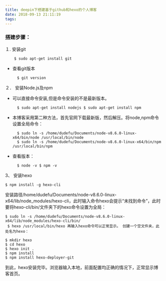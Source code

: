 ```yaml
---
title: deepin下搭建基于github和hexo的个人博客
date: 2018-09-13 21:11:19
tags:
---
```


### 搭建步骤： 
１. 安装git


		$ sudo apt-get install git 

- 查看git版本


		$ git version 
<!--more-->

２． 安装Node.js及npm 

- 可以直接命令安装,但是命令安装的不是最新版本。


		$ sudo apt-get install nodejs $ sudo apt-get install npm 

- 本博客采用第二种方法，首先官网下载最新版，然后解压。将node,npm命令设置全局命令：


		$ sudo ln -s /home/dudefu/Documents/node-v8.6.0-linux-x64/bin/node /usr/local/bin/node 
		$ sudo ln -s /home/dudefu/Documents/node-v8.6.0-linux-x64/bin/npm /usr/local/bin/npm 

- 查看版本：


		$ node -v $ npm -v 

 3、 安装hexo

	$ npm install -g hexo-cli 
	
	
   安装路径/home/dudefu/Documents/node-v8.6.0-linux-x64/lib/node_modules/hexo-cli，此时输入命令hexo会提示“未找到命令”，此时要将hexo-cli/bin/文件夹下的hexo命令设置为全局：

	$ sudo ln -s /home/dudefu/Documents/node-v8.6.0-linux-x64/lib/node_modules/hexo-cli/bin/
	 $ hexo /usr/local/bin/hexo 再输入hexo命令可以正常显示。 创建一个空文件夹，此处名为hexo：

	$ mkdir hexo 
    $ cd hexo 
    $ hexo init . 
    $ npm install 
    $ npm install hexo-deployer-git 
    
 到此，hexo安装完毕。浏览器输入本地，前面配置均正确的情况下，正常显示博客首页。

